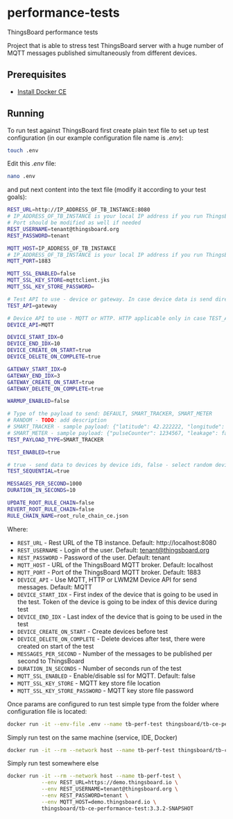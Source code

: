 # performance-tests
ThingsBoard performance tests

Project that is able to stress test ThingsBoard server with a huge number of MQTT messages published simultaneously from different devices.

## Prerequisites

- [Install Docker CE](https://docs.docker.com/engine/installation/)

## Running

To run test against ThingsBoard first create plain text file to set up test configuration (in our example configuration file name is *.env*):
```bash
touch .env
```

Edit this *.env* file:
```bash
nano .env
```

and put next content into the text file (modify it according to your test goals):
```bash
REST_URL=http://IP_ADDRESS_OF_TB_INSTANCE:8080
# IP_ADDRESS_OF_TB_INSTANCE is your local IP address if you run ThingsBoard on your dev machine in docker
# Port should be modified as well if needed 
REST_USERNAME=tenant@thingsboard.org
REST_PASSWORD=tenant

MQTT_HOST=IP_ADDRESS_OF_TB_INSTANCE
# IP_ADDRESS_OF_TB_INSTANCE is your local IP address if you run ThingsBoard on your dev machine in docker
MQTT_PORT=1883

MQTT_SSL_ENABLED=false
MQTT_SSL_KEY_STORE=mqttclient.jks
MQTT_SSL_KEY_STORE_PASSWORD=

# Test API to use - device or gateway. In case device data is send directly to devices, in case gateway - over MQTT gateway API
TEST_API=gateway

# Device API to use - MQTT or HTTP. HTTP applicable only in case TEST_API=device
DEVICE_API=MQTT

DEVICE_START_IDX=0
DEVICE_END_IDX=10
DEVICE_CREATE_ON_START=true
DEVICE_DELETE_ON_COMPLETE=true

GATEWAY_START_IDX=0
GATEWAY_END_IDX=3
GATEWAY_CREATE_ON_START=true
GATEWAY_DELETE_ON_COMPLETE=true

WARMUP_ENABLED=false

# Type of the payload to send: DEFAULT, SMART_TRACKER, SMART_METER
# RANDOM - TODO: add description
# SMART_TRACKER - sample payload: {"latitude": 42.222222, "longitude": 73.333333, "speed": 55.5, "fuel": 92, "batteryLevel": 81}
# SMART_METER - sample payload: {"pulseCounter": 1234567, "leakage": false, "batteryLevel": 81}
TEST_PAYLOAD_TYPE=SMART_TRACKER

TEST_ENABLED=true

# true - send data to devices by device ids, false - select random devices from the list  
TEST_SEQUENTIAL=true

MESSAGES_PER_SECOND=1000
DURATION_IN_SECONDS=10

UPDATE_ROOT_RULE_CHAIN=false
REVERT_ROOT_RULE_CHAIN=false
RULE_CHAIN_NAME=root_rule_chain_ce.json

```

Where: 
    
- `REST_URL`                     - Rest URL of the TB instance. Default: http://localhost:8080
- `REST_USERNAME`                - Login of the user. Default: tenant@thingsboard.org  
- `REST_PASSWORD`                - Password of the user. Default: tenant
- `MQTT_HOST`                    - URL of the ThingsBoard MQTT broker. Default: localhost
- `MQTT_PORT`                    - Port of the ThingsBoard MQTT broker. Default: 1883
- `DEVICE_API`                   - Use MQTT, HTTP or LWM2M Device API for send messages. Default: MQTT
- `DEVICE_START_IDX`             - First index of the device that is going to be used in the test. Token of the device is going to be index of this device during test
- `DEVICE_END_IDX`               - Last index of the device that is going to be used in  the test
- `DEVICE_CREATE_ON_START`       - Create devices before test 
- `DEVICE_DELETE_ON_COMPLETE`    - Delete devices after test, there were created on start of the test
- `MESSAGES_PER_SECOND`          - Number of the messages to be published per second to ThingsBoard
- `DURATION_IN_SECONDS`          - Number of seconds run of the test
- `MQTT_SSL_ENABLED`             - Enable/disable ssl for MQTT. Default: false
- `MQTT_SSL_KEY_STORE`           - MQTT key store file location
- `MQTT_SSL_KEY_STORE_PASSWORD`  - MQTT key store file password

Once params are configured to run test simple type from the folder where configuration file is located:
```bash
docker run -it --env-file .env --name tb-perf-test thingsboard/tb-ce-performance-test:3.2.0
```

Simply run test on the same machine (service, IDE, Docker)
```bash
docker run -it --rm --network host --name tb-perf-test thingsboard/tb-ce-performance-test:3.3.2-SNAPSHOT
```

Simply run test somewhere else
```bash
docker run -it --rm --network host --name tb-perf-test \
           --env REST_URL=https://demo.thingsboard.io \
           --env REST_USERNAME=tenant@thingsboard.org \
           --env REST_PASSWORD=tenant \
           --env MQTT_HOST=demo.thingsboard.io \
           thingsboard/tb-ce-performance-test:3.3.2-SNAPSHOT
```
